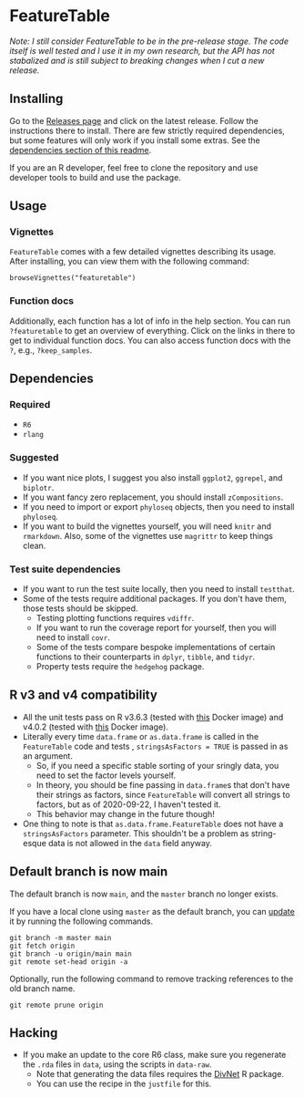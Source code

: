 # FeatureTable

*Note:  I still consider FeatureTable to be in the pre-release stage.  The code itself is well tested and I use it in my own research, but the API has not stabalized and is still subject to breaking changes when I cut a new release.*

## Installing

Go to the [Releases page](https://github.com/mooreryan/featuretable/releases) and click on the latest release.  Follow the instructions there to install.  There are few strictly required dependencies, but some features will only work if you install some extras.  See the [dependencies section of this readme](https://github.com/mooreryan/featuretable#dependencies).

If you are an R developer, feel free to clone the repository and use developer tools to build and use the package.

## Usage

### Vignettes

`FeatureTable` comes with a few detailed vignettes describing its usage.  After installing, you can view them with the following command:

```
browseVignettes("featuretable")
```

### Function docs

Additionally, each function has a lot of info in the help section.  You can run `?featuretable` to get an overview of everything.  Click on the links in there to get to individual function docs.  You can also access function docs with the `?`, e.g., `?keep_samples`.

## Dependencies

### Required

- `R6`
- `rlang`

### Suggested

- If you want nice plots, I suggest you also install `ggplot2`, `ggrepel`, and `biplotr`.
- If you want fancy zero replacement, you should install `zCompositions`.
- If you need to import or export `phyloseq` objects, then you need to install `phyloseq`.
- If you want to build the vignettes yourself, you will need `knitr` and `rmarkdown`.  Also, some of the vignettes use `magrittr` to keep things clean.

### Test suite dependencies

- If you want to run the test suite locally, then you need to install `testthat`.
- Some of the tests require additional packages.  If you don't have them, those tests should be skipped.
  - Testing plotting functions requires `vdiffr`.
  - If you want to run the coverage report for yourself, then you will need to install `covr`.  
  - Some of the tests compare bespoke implementations of certain functions to their counterparts in `dplyr`, `tibble`, and `tidyr`.
  - Property tests require the `hedgehog` package.
  
## R v3 and v4 compatibility

- All the unit tests pass on R v3.6.3 (tested with [this](https://hub.docker.com/layers/mooreryan/featuretable_dev/v1--rocker-verse-3.6.3/images/sha256-e67882750a5abadcefe7fb7107ad4dbc924a2014f199a96abdd48c97172131f8?context=repo) Docker image) and v4.0.2 (tested with [this](https://hub.docker.com/layers/mooreryan/featuretable_dev/v1--rocker-verse-4.0.2/images/sha256-08a916b6bda371ffa8571286373a523dc46d14db9129701cc7a1d75d0c209cd6?context=repo) Docker image).
- Literally every time `data.frame` or `as.data.frame` is called in the `FeatureTable` code and tests , `stringsAsFactors = TRUE` is passed in as an argument.  
  - So, if you need a specific stable sorting of your sringly data, you need to set the factor levels yourself.
  - In theory, you should be fine passing in `data.frame`s that don't have their strings as factors, since `FeatureTable` will convert all strings to factors, but as of 2020-09-22, I haven't tested it.
  - This behavior may change in the future though!
- One thing to note is that `as.data.frame.FeatureTable` does not have a `stringsAsFactors` parameter.  This shouldn't be a problem as string-esque data is not allowed in the `data` field anyway.

## Default branch is now main

The default branch is now `main`, and the `master` branch no longer exists.

If you have a local clone using `master` as the default branch, you can [update](https://docs.github.com/en/repositories/configuring-branches-and-merges-in-your-repository/managing-branches-in-your-repository/renaming-a-branch) it by running the following commands.

```
git branch -m master main
git fetch origin
git branch -u origin/main main
git remote set-head origin -a
```

Optionally, run the following command to remove tracking references to the old branch name.

```
git remote prune origin
```

## Hacking

- If you make an update to the core R6 class, make sure you regenerate the `.rda` files in `data`, using the scripts in `data-raw`.
  - Note that generating the data files requires the [DivNet](https://github.com/adw96/DivNet) R package.
  - You can use the recipe in the `justfile` for this.
